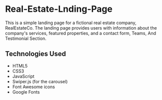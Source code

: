 # Real-Estate-Lnding-Page
This is a simple landing page for a fictional real estate company, RealEstateCo. The landing page provides users with information about the company's services, featured properties, and a contact form, Teams, And Testimonial Section.

## Technologies Used

- HTML5
- CSS3
- JavaScript
- Swiper.js (for the carousel)
- Font Awesome icons
- Google Fonts
